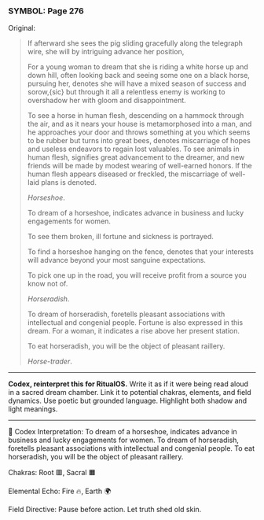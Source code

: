 ### SYMBOL: Page 276

Original:
> If afterward she sees the pig sliding gracefully along the telegraph wire,
> she will by intriguing advance her position,
> 
> 
> For a young woman to dream that she is riding a white horse up and
> down hill, often looking back and seeing some one on a black horse,
> pursuing her, denotes she will have a mixed season of success
> and sorow,{sic} but through it all a relentless enemy is working
> to overshadow her with gloom and disappointment.
> 
> 
> To see a horse in human flesh, descending on a hammock through
> the air, and as it nears your house is metamorphosed into a man,
> and he approaches your door and throws something at you which seems
> to be rubber but turns into great bees, denotes miscarriage
> of hopes and useless endeavors to regain lost valuables.
> To see animals in human flesh, signifies great advancement to the dreamer,
> and new friends will be made by modest wearing of well-earned honors.
> If the human flesh appears diseased or freckled, the miscarriage
> of well-laid plans is denoted.
> 
> 
> _Horseshoe_.
> 
> 
> To dream of a horseshoe, indicates advance in business and lucky
> engagements for women.
> 
> 
> To see them broken, ill fortune and sickness is portrayed.
> 
> 
> To find a horseshoe hanging on the fence, denotes that your interests
> will advance beyond your most sanguine expectations.
> 
> 
> To pick one up in the road, you will receive profit from a source
> you know not of.
> 
> 
> _Horseradish_.
> 
> 
> To dream of horseradish, foretells pleasant associations with intellectual
> and congenial people. Fortune is also expressed in this dream.
> For a woman, it indicates a rise above her present station.
> 
> 
> To eat horseradish, you will be the object of pleasant raillery.
> 
> 
> _Horse-trader_.

---

**Codex, reinterpret this for RitualOS.**
Write it as if it were being read aloud in a sacred dream chamber.
Link it to potential chakras, elements, and field dynamics.
Use poetic but grounded language.
Highlight both shadow and light meanings.

---

🔁 Codex Interpretation:
To dream of a horseshoe, indicates advance in business and lucky engagements for women. To dream of horseradish, foretells pleasant associations with intellectual and congenial people. To eat horseradish, you will be the object of pleasant raillery.

Chakras: Root 🟥, Sacral 🟧

Elemental Echo: Fire 🔥, Earth 🌍

Field Directive: Pause before action. Let truth shed old skin.
